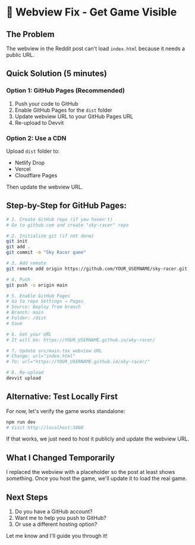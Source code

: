 # 🔧 Webview Fix - Get Game Visible

## The Problem
The webview in the Reddit post can't load `index.html` because it needs a public URL.

## Quick Solution (5 minutes)

### Option 1: GitHub Pages (Recommended)
1. Push your code to GitHub
2. Enable GitHub Pages for the `dist` folder
3. Update webview URL to your GitHub Pages URL
4. Re-upload to Devvit

### Option 2: Use a CDN
Upload `dist` folder to:
- Netlify Drop
- Vercel
- Cloudflare Pages

Then update the webview URL.

## Step-by-Step for GitHub Pages:

```bash
# 1. Create GitHub repo (if you haven't)
# Go to github.com and create "sky-racer" repo

# 2. Initialize git (if not done)
git init
git add .
git commit -m "Sky Racer game"

# 3. Add remote
git remote add origin https://github.com/YOUR_USERNAME/sky-racer.git

# 4. Push
git push -u origin main

# 5. Enable GitHub Pages
# Go to repo Settings → Pages
# Source: Deploy from branch
# Branch: main
# Folder: /dist
# Save

# 6. Get your URL
# It will be: https://YOUR_USERNAME.github.io/sky-racer/

# 7. Update src/main.tsx webview URL
# Change: url="index.html"
# To: url="https://YOUR_USERNAME.github.io/sky-racer/"

# 8. Re-upload
devvit upload
```

## Alternative: Test Locally First

For now, let's verify the game works standalone:
```bash
npm run dev
# Visit http://localhost:3000
```

If that works, we just need to host it publicly and update the webview URL.

## What I Changed Temporarily

I replaced the webview with a placeholder so the post at least shows something. Once you host the game, we'll update it to load the real game.

## Next Steps

1. Do you have a GitHub account?
2. Want me to help you push to GitHub?
3. Or use a different hosting option?

Let me know and I'll guide you through it!
